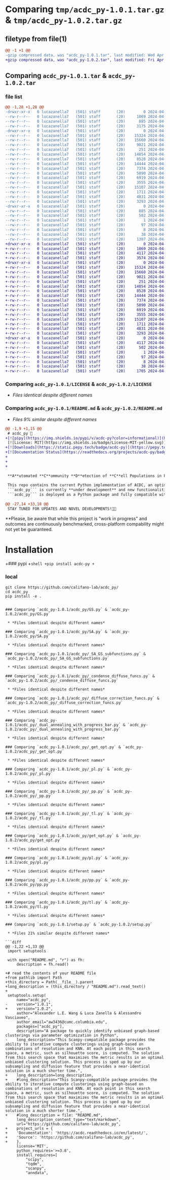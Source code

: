 # Comparing `tmp/acdc_py-1.0.1.tar.gz` & `tmp/acdc_py-1.0.2.tar.gz`

## filetype from file(1)

```diff
@@ -1 +1 @@
-gzip compressed data, was "acdc_py-1.0.1.tar", last modified: Wed Apr 17 04:46:06 2024, max compression
+gzip compressed data, was "acdc_py-1.0.2.tar", last modified: Fri Apr 26 14:27:44 2024, max compression
```

## Comparing `acdc_py-1.0.1.tar` & `acdc_py-1.0.2.tar`

### file list

```diff
@@ -1,28 +1,28 @@
-drwxr-xr-x   0 lucazanella7   (501) staff       (20)        0 2024-04-17 04:46:06.223822 acdc_py-1.0.1/
--rw-r--r--   0 lucazanella7   (501) staff       (20)     1069 2024-04-17 03:06:13.000000 acdc_py-1.0.1/LICENSE
--rw-r--r--   0 lucazanella7   (501) staff       (20)      885 2024-04-17 04:46:06.223668 acdc_py-1.0.1/PKG-INFO
--rw-r--r--   0 lucazanella7   (501) staff       (20)     3175 2024-04-17 03:47:32.000000 acdc_py-1.0.1/README.md
-drwxr-xr-x   0 lucazanella7   (501) staff       (20)        0 2024-04-17 04:46:06.222575 acdc_py-1.0.1/acdc_py/
--rw-r--r--   0 lucazanella7   (501) staff       (20)    15324 2024-04-17 03:06:13.000000 acdc_py-1.0.1/acdc_py/GS.py
--rw-r--r--   0 lucazanella7   (501) staff       (20)    15660 2024-04-17 03:06:13.000000 acdc_py-1.0.1/acdc_py/SA.py
--rw-r--r--   0 lucazanella7   (501) staff       (20)     9021 2024-04-17 03:06:13.000000 acdc_py-1.0.1/acdc_py/_SA_GS_subfunctions.py
--rw-r--r--   0 lucazanella7   (501) staff       (20)      251 2024-04-17 03:06:13.000000 acdc_py-1.0.1/acdc_py/__init__.py
--rw-r--r--   0 lucazanella7   (501) staff       (20)    14854 2024-04-17 03:06:13.000000 acdc_py-1.0.1/acdc_py/_condense_diffuse_funcs.py
--rw-r--r--   0 lucazanella7   (501) staff       (20)     8528 2024-04-17 03:06:13.000000 acdc_py-1.0.1/acdc_py/_diffuse_correction_funcs.py
--rw-r--r--   0 lucazanella7   (501) staff       (20)    14444 2024-04-17 03:06:13.000000 acdc_py-1.0.1/acdc_py/_dual_annealing_with_progress_bar.py
--rw-r--r--   0 lucazanella7   (501) staff       (20)     7374 2024-04-17 03:06:13.000000 acdc_py-1.0.1/acdc_py/_get_opt.py
--rw-r--r--   0 lucazanella7   (501) staff       (20)     5890 2024-04-17 03:06:13.000000 acdc_py-1.0.1/acdc_py/_pl.py
--rw-r--r--   0 lucazanella7   (501) staff       (20)     6919 2024-04-17 03:06:13.000000 acdc_py-1.0.1/acdc_py/_pp.py
--rw-r--r--   0 lucazanella7   (501) staff       (20)     3555 2024-04-17 03:06:13.000000 acdc_py-1.0.1/acdc_py/_tl.py
--rw-r--r--   0 lucazanella7   (501) staff       (20)    15107 2024-04-17 03:06:13.000000 acdc_py-1.0.1/acdc_py/get_opt.py
--rw-r--r--   0 lucazanella7   (501) staff       (20)     1711 2024-04-17 03:06:13.000000 acdc_py-1.0.1/acdc_py/pl.py
--rw-r--r--   0 lucazanella7   (501) staff       (20)     4831 2024-04-17 03:06:13.000000 acdc_py-1.0.1/acdc_py/pp.py
--rw-r--r--   0 lucazanella7   (501) staff       (20)     3293 2024-04-17 03:06:13.000000 acdc_py-1.0.1/acdc_py/tl.py
-drwxr-xr-x   0 lucazanella7   (501) staff       (20)        0 2024-04-17 04:46:06.223480 acdc_py-1.0.1/acdc_py.egg-info/
--rw-r--r--   0 lucazanella7   (501) staff       (20)      885 2024-04-17 04:46:06.000000 acdc_py-1.0.1/acdc_py.egg-info/PKG-INFO
--rw-r--r--   0 lucazanella7   (501) staff       (20)      502 2024-04-17 04:46:06.000000 acdc_py-1.0.1/acdc_py.egg-info/SOURCES.txt
--rw-r--r--   0 lucazanella7   (501) staff       (20)        1 2024-04-17 04:46:06.000000 acdc_py-1.0.1/acdc_py.egg-info/dependency_links.txt
--rw-r--r--   0 lucazanella7   (501) staff       (20)       97 2024-04-17 04:46:06.000000 acdc_py-1.0.1/acdc_py.egg-info/requires.txt
--rw-r--r--   0 lucazanella7   (501) staff       (20)        8 2024-04-17 04:46:06.000000 acdc_py-1.0.1/acdc_py.egg-info/top_level.txt
--rw-r--r--   0 lucazanella7   (501) staff       (20)       38 2024-04-17 04:46:06.223869 acdc_py-1.0.1/setup.cfg
--rw-r--r--   0 lucazanella7   (501) staff       (20)     1307 2024-04-17 04:38:54.000000 acdc_py-1.0.1/setup.py
+drwxr-xr-x   0 lucazanella7   (501) staff       (20)        0 2024-04-26 14:27:44.984808 acdc_py-1.0.2/
+-rw-r--r--   0 lucazanella7   (501) staff       (20)     1069 2024-04-17 03:06:13.000000 acdc_py-1.0.2/LICENSE
+-rw-r--r--   0 lucazanella7   (501) staff       (20)     4117 2024-04-26 14:27:44.984668 acdc_py-1.0.2/PKG-INFO
+-rw-r--r--   0 lucazanella7   (501) staff       (20)     3574 2024-04-26 14:27:12.000000 acdc_py-1.0.2/README.md
+drwxr-xr-x   0 lucazanella7   (501) staff       (20)        0 2024-04-26 14:27:44.983584 acdc_py-1.0.2/acdc_py/
+-rw-r--r--   0 lucazanella7   (501) staff       (20)    15324 2024-04-17 03:06:13.000000 acdc_py-1.0.2/acdc_py/GS.py
+-rw-r--r--   0 lucazanella7   (501) staff       (20)    15660 2024-04-17 03:06:13.000000 acdc_py-1.0.2/acdc_py/SA.py
+-rw-r--r--   0 lucazanella7   (501) staff       (20)     9021 2024-04-17 03:06:13.000000 acdc_py-1.0.2/acdc_py/_SA_GS_subfunctions.py
+-rw-r--r--   0 lucazanella7   (501) staff       (20)      251 2024-04-17 03:06:13.000000 acdc_py-1.0.2/acdc_py/__init__.py
+-rw-r--r--   0 lucazanella7   (501) staff       (20)    14854 2024-04-17 03:06:13.000000 acdc_py-1.0.2/acdc_py/_condense_diffuse_funcs.py
+-rw-r--r--   0 lucazanella7   (501) staff       (20)     8528 2024-04-17 03:06:13.000000 acdc_py-1.0.2/acdc_py/_diffuse_correction_funcs.py
+-rw-r--r--   0 lucazanella7   (501) staff       (20)    14444 2024-04-17 03:06:13.000000 acdc_py-1.0.2/acdc_py/_dual_annealing_with_progress_bar.py
+-rw-r--r--   0 lucazanella7   (501) staff       (20)     7374 2024-04-17 03:06:13.000000 acdc_py-1.0.2/acdc_py/_get_opt.py
+-rw-r--r--   0 lucazanella7   (501) staff       (20)     5890 2024-04-17 03:06:13.000000 acdc_py-1.0.2/acdc_py/_pl.py
+-rw-r--r--   0 lucazanella7   (501) staff       (20)     6919 2024-04-17 03:06:13.000000 acdc_py-1.0.2/acdc_py/_pp.py
+-rw-r--r--   0 lucazanella7   (501) staff       (20)     3555 2024-04-17 03:06:13.000000 acdc_py-1.0.2/acdc_py/_tl.py
+-rw-r--r--   0 lucazanella7   (501) staff       (20)    15107 2024-04-17 03:06:13.000000 acdc_py-1.0.2/acdc_py/get_opt.py
+-rw-r--r--   0 lucazanella7   (501) staff       (20)     1711 2024-04-17 03:06:13.000000 acdc_py-1.0.2/acdc_py/pl.py
+-rw-r--r--   0 lucazanella7   (501) staff       (20)     4831 2024-04-17 03:06:13.000000 acdc_py-1.0.2/acdc_py/pp.py
+-rw-r--r--   0 lucazanella7   (501) staff       (20)     3293 2024-04-17 03:06:13.000000 acdc_py-1.0.2/acdc_py/tl.py
+drwxr-xr-x   0 lucazanella7   (501) staff       (20)        0 2024-04-26 14:27:44.984407 acdc_py-1.0.2/acdc_py.egg-info/
+-rw-r--r--   0 lucazanella7   (501) staff       (20)     4117 2024-04-26 14:27:44.000000 acdc_py-1.0.2/acdc_py.egg-info/PKG-INFO
+-rw-r--r--   0 lucazanella7   (501) staff       (20)      502 2024-04-26 14:27:44.000000 acdc_py-1.0.2/acdc_py.egg-info/SOURCES.txt
+-rw-r--r--   0 lucazanella7   (501) staff       (20)        1 2024-04-26 14:27:44.000000 acdc_py-1.0.2/acdc_py.egg-info/dependency_links.txt
+-rw-r--r--   0 lucazanella7   (501) staff       (20)       97 2024-04-26 14:27:44.000000 acdc_py-1.0.2/acdc_py.egg-info/requires.txt
+-rw-r--r--   0 lucazanella7   (501) staff       (20)        8 2024-04-26 14:27:44.000000 acdc_py-1.0.2/acdc_py.egg-info/top_level.txt
+-rw-r--r--   0 lucazanella7   (501) staff       (20)       38 2024-04-26 14:27:44.984854 acdc_py-1.0.2/setup.cfg
+-rw-r--r--   0 lucazanella7   (501) staff       (20)     1705 2024-04-26 14:23:27.000000 acdc_py-1.0.2/setup.py
```

### Comparing `acdc_py-1.0.1/LICENSE` & `acdc_py-1.0.2/LICENSE`

 * *Files identical despite different names*

### Comparing `acdc_py-1.0.1/README.md` & `acdc_py-1.0.2/README.md`

 * *Files 9% similar despite different names*

```diff
@@ -1,9 +1,15 @@
 # acdc_py 🤘
+[![pipy](https://img.shields.io/pypi/v/acdc-py?color=informational)](https://pypi.org/project/acdc-py/1.0.2/)
 [![License: MIT](https://img.shields.io/badge/License-MIT-yellow.svg)](https://opensource.org/licenses/MIT)
+[![Downloads](https://static.pepy.tech/badge/acdc-py)](https://pepy.tech/project/acdc-py)
+[![Documentation Status](https://readthedocs.org/projects/acdc-py/badge/?version=latest)](https://readthedocs.org/projects/acdc-py/badge/?version=latest)
+
+
+
 
 **A**utomated **C**ommunity **D**etection of **C**ell Populations in Python  
 
 This repo contains the current Python implementation of ACDC, an optimization-based framework to automatize clustering of cell populations from scRNA-seq data using community detection algorithms. 
 ```acdc_py``` is currently **under development** and new functionalities will be released, following completion and benchmarking. 
 ```acdc_py``` is deployed as a Python package and fully compatible with ```Scanpy```.
 
@@ -27,14 +33,18 @@
 STAY TUNED FOR UPDATES AND NOVEL DEVELOPMENTS!🤘🏾
 ```
 
 **Please, be aware that while this project is "work in progress" and outcomes are continuously benchmarked, cross-platform compability might not yet be guaranteed. 
 
 
 # Installation 
+### pypi
+```shell
+pip install acdc-py
+```
 ### local
 ```shell
 git clone https://github.com/califano-lab/acdc_py/
 cd acdc_py
 pip install -e .
 ```
```

### Comparing `acdc_py-1.0.1/acdc_py/GS.py` & `acdc_py-1.0.2/acdc_py/GS.py`

 * *Files identical despite different names*

### Comparing `acdc_py-1.0.1/acdc_py/SA.py` & `acdc_py-1.0.2/acdc_py/SA.py`

 * *Files identical despite different names*

### Comparing `acdc_py-1.0.1/acdc_py/_SA_GS_subfunctions.py` & `acdc_py-1.0.2/acdc_py/_SA_GS_subfunctions.py`

 * *Files identical despite different names*

### Comparing `acdc_py-1.0.1/acdc_py/_condense_diffuse_funcs.py` & `acdc_py-1.0.2/acdc_py/_condense_diffuse_funcs.py`

 * *Files identical despite different names*

### Comparing `acdc_py-1.0.1/acdc_py/_diffuse_correction_funcs.py` & `acdc_py-1.0.2/acdc_py/_diffuse_correction_funcs.py`

 * *Files identical despite different names*

### Comparing `acdc_py-1.0.1/acdc_py/_dual_annealing_with_progress_bar.py` & `acdc_py-1.0.2/acdc_py/_dual_annealing_with_progress_bar.py`

 * *Files identical despite different names*

### Comparing `acdc_py-1.0.1/acdc_py/_get_opt.py` & `acdc_py-1.0.2/acdc_py/_get_opt.py`

 * *Files identical despite different names*

### Comparing `acdc_py-1.0.1/acdc_py/_pl.py` & `acdc_py-1.0.2/acdc_py/_pl.py`

 * *Files identical despite different names*

### Comparing `acdc_py-1.0.1/acdc_py/_pp.py` & `acdc_py-1.0.2/acdc_py/_pp.py`

 * *Files identical despite different names*

### Comparing `acdc_py-1.0.1/acdc_py/_tl.py` & `acdc_py-1.0.2/acdc_py/_tl.py`

 * *Files identical despite different names*

### Comparing `acdc_py-1.0.1/acdc_py/get_opt.py` & `acdc_py-1.0.2/acdc_py/get_opt.py`

 * *Files identical despite different names*

### Comparing `acdc_py-1.0.1/acdc_py/pl.py` & `acdc_py-1.0.2/acdc_py/pl.py`

 * *Files identical despite different names*

### Comparing `acdc_py-1.0.1/acdc_py/pp.py` & `acdc_py-1.0.2/acdc_py/pp.py`

 * *Files identical despite different names*

### Comparing `acdc_py-1.0.1/acdc_py/tl.py` & `acdc_py-1.0.2/acdc_py/tl.py`

 * *Files identical despite different names*

### Comparing `acdc_py-1.0.1/setup.py` & `acdc_py-1.0.2/setup.py`

 * *Files 21% similar despite different names*

```diff
@@ -1,22 +1,33 @@
 import setuptools
 
 with open("README.md", "r") as fh:
     description = fh.read()
 
+# read the contents of your README file
+from pathlib import Path
+this_directory = Path(__file__).parent
+long_description = (this_directory / "README.md").read_text()
+
 setuptools.setup(
     name="acdc_py",
-    version="1.0.1",
+    version="1.0.2",
     author="Alexander L.E. Wang & Luca Zanella & Alessandro Vasciaveo",
     author_email="aw3436@cumc.columbia.edu",
     packages=["acdc_py"],
     description="A package to quickly identify unbiased graph-based clusterings via parameter optimization in Python",
-    long_description="This Scanpy-compatible package provides the ability to iterative compute clusterings using graph-based on combinations of resolution and KNN. At each point in this search space, a metric, such as silhouette score, is computed. The solution from this search space that maximizes the metric results in an optimal unbiased clustering solution. This process is sped up by our subsampling and diffusion feature that provides a near-identical solution in a much shorter time.",
+    long_description=long_description,
+    #long_description="This Scanpy-compatible package provides the ability to iterative compute clusterings using graph-based on combinations of resolution and KNN. At each point in this search space, a metric, such as silhouette score, is computed. The solution from this search space that maximizes the metric results in an optimal unbiased clustering solution. This process is sped up by our subsampling and diffusion feature that provides a near-identical solution in a much shorter time.",
+    #long_description = file: "README.md",
     long_description_content_type="text/markdown",
     url="https://github.com/califano-lab/acdc_py",
+    project_urls = {
+    'Documentation': 'https://acdc.readthedocs.io/en/latest/',
+    'Source': 'https://github.com/califano-lab/acdc_py',
+    },
     license='MIT',
     python_requires='>=3.8',
     install_requires=[
         "scipy",
         "tqdm",
         "scanpy",
         "anndata",
```

